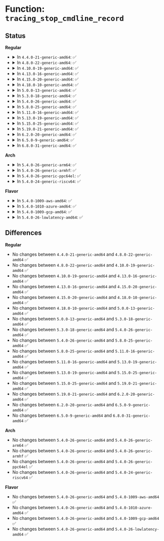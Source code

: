 # Function: <code>tracing_stop_cmdline_record</code>

## Status
<b>Regular</b>
<ul>
<li>
<details>
<summary>In <code>4.4.0-21-generic-amd64</code>: ✅</summary>

```c
void tracing_stop_cmdline_record()
```

```json
{
  "name": "tracing_stop_cmdline_record",
  "collision_type": "Unique Global",
  "inline_type": "No",
  "funcs": [
    {
      "addr": 18446744071580247840,
      "name": "tracing_stop_cmdline_record",
      "external": true,
      "loc": "kernel/trace/trace_sched_switch.c:99",
      "file": "kernel/trace/trace_sched_switch.c",
      "inline": "seen, unknown",
      "caller_inline": [],
      "caller_func": [
        "kernel/trace/trace.c:set_tracer_flag",
        "kernel/trace/trace_functions.c:function_trace_reset",
        "kernel/trace/trace_functions_graph.c:graph_trace_update_thresh",
        "kernel/trace/trace_events.c:__ftrace_event_enable_disable",
        "kernel/trace/trace_events.c:__ftrace_event_enable_disable",
        "kernel/trace/trace_events.c:trace_event_enable_cmd_record"
      ]
    }
  ],
  "symbols": [
    {
      "addr": 18446744071580247840,
      "name": "tracing_stop_cmdline_record",
      "section": ".text",
      "bind": "STB_GLOBAL",
      "size": 102
    }
  ]
}
```
</details>
</li>
<li>
<details>
<summary>In <code>4.8.0-22-generic-amd64</code>: ✅</summary>

```c
void tracing_stop_cmdline_record()
```

```json
{
  "name": "tracing_stop_cmdline_record",
  "collision_type": "Unique Global",
  "inline_type": "No",
  "funcs": [
    {
      "addr": 18446744071580290960,
      "name": "tracing_stop_cmdline_record",
      "external": true,
      "loc": "kernel/trace/trace_sched_switch.c:99",
      "file": "kernel/trace/trace_sched_switch.c",
      "inline": "seen, unknown",
      "caller_inline": [],
      "caller_func": [
        "kernel/trace/trace.c:set_tracer_flag",
        "kernel/trace/trace_functions.c:function_trace_reset",
        "kernel/trace/trace_functions_graph.c:graph_trace_update_thresh",
        "kernel/trace/trace_events.c:__ftrace_event_enable_disable",
        "kernel/trace/trace_events.c:__ftrace_event_enable_disable",
        "kernel/trace/trace_events.c:trace_event_enable_cmd_record"
      ]
    }
  ],
  "symbols": [
    {
      "addr": 18446744071580290960,
      "name": "tracing_stop_cmdline_record",
      "section": ".text",
      "bind": "STB_GLOBAL",
      "size": 102
    }
  ]
}
```
</details>
</li>
<li>
<details>
<summary>In <code>4.10.0-19-generic-amd64</code>: ✅</summary>

```c
void tracing_stop_cmdline_record()
```

```json
{
  "name": "tracing_stop_cmdline_record",
  "collision_type": "Unique Global",
  "inline_type": "No",
  "funcs": [
    {
      "addr": 18446744071580334576,
      "name": "tracing_stop_cmdline_record",
      "external": true,
      "loc": "kernel/trace/trace_sched_switch.c:99",
      "file": "kernel/trace/trace_sched_switch.c",
      "inline": "seen, unknown",
      "caller_inline": [],
      "caller_func": [
        "kernel/trace/trace.c:set_tracer_flag",
        "kernel/trace/trace_functions.c:function_trace_reset",
        "kernel/trace/trace_functions_graph.c:graph_trace_update_thresh",
        "kernel/trace/trace_events.c:__ftrace_event_enable_disable",
        "kernel/trace/trace_events.c:__ftrace_event_enable_disable",
        "kernel/trace/trace_events.c:trace_event_enable_cmd_record"
      ]
    }
  ],
  "symbols": [
    {
      "addr": 18446744071580334576,
      "name": "tracing_stop_cmdline_record",
      "section": ".text",
      "bind": "STB_GLOBAL",
      "size": 102
    }
  ]
}
```
</details>
</li>
<li>
<details>
<summary>In <code>4.13.0-16-generic-amd64</code>: ✅</summary>

```c
void tracing_stop_cmdline_record()
```

```json
{
  "name": "tracing_stop_cmdline_record",
  "collision_type": "Unique Global",
  "inline_type": "No",
  "funcs": [
    {
      "addr": 18446744071580347136,
      "name": "tracing_stop_cmdline_record",
      "external": true,
      "loc": "kernel/trace/trace_sched_switch.c:133",
      "file": "kernel/trace/trace_sched_switch.c",
      "inline": "seen, unknown",
      "caller_inline": [],
      "caller_func": [
        "kernel/trace/trace.c:set_tracer_flag",
        "kernel/trace/trace_functions.c:function_trace_reset",
        "kernel/trace/trace_functions_graph.c:graph_trace_update_thresh",
        "kernel/trace/trace_events.c:__ftrace_event_enable_disable",
        "kernel/trace/trace_events.c:__ftrace_event_enable_disable",
        "kernel/trace/trace_events.c:trace_event_enable_cmd_record"
      ]
    }
  ],
  "symbols": [
    {
      "addr": 18446744071580347136,
      "name": "tracing_stop_cmdline_record",
      "section": ".text",
      "bind": "STB_GLOBAL",
      "size": 68
    }
  ]
}
```
</details>
</li>
<li>
<details>
<summary>In <code>4.15.0-20-generic-amd64</code>: ✅</summary>

```c
void tracing_stop_cmdline_record()
```

```json
{
  "name": "tracing_stop_cmdline_record",
  "collision_type": "Unique Global",
  "inline_type": "No",
  "funcs": [
    {
      "addr": 18446744071580400624,
      "name": "tracing_stop_cmdline_record",
      "external": true,
      "loc": "kernel/trace/trace_sched_switch.c:134",
      "file": "kernel/trace/trace_sched_switch.c",
      "inline": "seen, unknown",
      "caller_inline": [],
      "caller_func": [
        "kernel/trace/trace.c:set_tracer_flag",
        "kernel/trace/trace_functions.c:function_trace_reset",
        "kernel/trace/trace_functions_graph.c:graph_trace_update_thresh",
        "kernel/trace/trace_events.c:__ftrace_event_enable_disable",
        "kernel/trace/trace_events.c:__ftrace_event_enable_disable",
        "kernel/trace/trace_events.c:trace_event_enable_cmd_record"
      ]
    }
  ],
  "symbols": [
    {
      "addr": 18446744071580400624,
      "name": "tracing_stop_cmdline_record",
      "section": ".text",
      "bind": "STB_GLOBAL",
      "size": 68
    }
  ]
}
```
</details>
</li>
<li>
<details>
<summary>In <code>4.18.0-10-generic-amd64</code>: ✅</summary>

```c
void tracing_stop_cmdline_record()
```

```json
{
  "name": "tracing_stop_cmdline_record",
  "collision_type": "Unique Global",
  "inline_type": "No",
  "funcs": [
    {
      "addr": 18446744071580462304,
      "name": "tracing_stop_cmdline_record",
      "external": true,
      "loc": "kernel/trace/trace_sched_switch.c:134",
      "file": "kernel/trace/trace_sched_switch.c",
      "inline": "seen, unknown",
      "caller_inline": [],
      "caller_func": [
        "kernel/trace/trace.c:set_tracer_flag",
        "kernel/trace/trace_functions.c:function_trace_reset",
        "kernel/trace/trace_functions_graph.c:graph_trace_update_thresh",
        "kernel/trace/trace_events.c:__ftrace_event_enable_disable",
        "kernel/trace/trace_events.c:__ftrace_event_enable_disable",
        "kernel/trace/trace_events.c:trace_event_enable_cmd_record"
      ]
    }
  ],
  "symbols": [
    {
      "addr": 18446744071580462304,
      "name": "tracing_stop_cmdline_record",
      "section": ".text",
      "bind": "STB_GLOBAL",
      "size": 72
    }
  ]
}
```
</details>
</li>
<li>
<details>
<summary>In <code>5.0.0-13-generic-amd64</code>: ✅</summary>

```c
void tracing_stop_cmdline_record()
```

```json
{
  "name": "tracing_stop_cmdline_record",
  "collision_type": "Unique Global",
  "inline_type": "No",
  "funcs": [
    {
      "addr": 18446744071580517952,
      "name": "tracing_stop_cmdline_record",
      "external": true,
      "loc": "kernel/trace/trace_sched_switch.c:134",
      "file": "kernel/trace/trace_sched_switch.c",
      "inline": "seen, unknown",
      "caller_inline": [],
      "caller_func": [
        "kernel/trace/trace.c:set_tracer_flag",
        "kernel/trace/trace_functions.c:function_trace_reset",
        "kernel/trace/trace_functions_graph.c:graph_trace_reset",
        "kernel/trace/trace_events.c:__ftrace_event_enable_disable",
        "kernel/trace/trace_events.c:__ftrace_event_enable_disable",
        "kernel/trace/trace_events.c:trace_event_enable_cmd_record"
      ]
    }
  ],
  "symbols": [
    {
      "addr": 18446744071580517952,
      "name": "tracing_stop_cmdline_record",
      "section": ".text",
      "bind": "STB_GLOBAL",
      "size": 72
    }
  ]
}
```
</details>
</li>
<li>
<details>
<summary>In <code>5.3.0-18-generic-amd64</code>: ✅</summary>

```c
void tracing_stop_cmdline_record()
```

```json
{
  "name": "tracing_stop_cmdline_record",
  "collision_type": "Unique Global",
  "inline_type": "No",
  "funcs": [
    {
      "addr": 18446744071580574160,
      "name": "tracing_stop_cmdline_record",
      "external": true,
      "loc": "kernel/trace/trace_sched_switch.c:134",
      "file": "kernel/trace/trace_sched_switch.c",
      "inline": "seen, unknown",
      "caller_inline": [],
      "caller_func": [
        "kernel/trace/trace.c:set_tracer_flag",
        "kernel/trace/trace_functions.c:function_trace_reset",
        "kernel/trace/trace_functions_graph.c:graph_trace_reset",
        "kernel/trace/trace_events.c:__ftrace_event_enable_disable",
        "kernel/trace/trace_events.c:__ftrace_event_enable_disable",
        "kernel/trace/trace_events.c:trace_event_enable_cmd_record"
      ]
    }
  ],
  "symbols": [
    {
      "addr": 18446744071580574160,
      "name": "tracing_stop_cmdline_record",
      "section": ".text",
      "bind": "STB_GLOBAL",
      "size": 72
    }
  ]
}
```
</details>
</li>
<li>
<details>
<summary>In <code>5.4.0-26-generic-amd64</code>: ✅</summary>

```c
void tracing_stop_cmdline_record()
```

```json
{
  "name": "tracing_stop_cmdline_record",
  "collision_type": "Unique Global",
  "inline_type": "No",
  "funcs": [
    {
      "addr": 18446744071580621248,
      "name": "tracing_stop_cmdline_record",
      "external": true,
      "loc": "kernel/trace/trace_sched_switch.c:136",
      "file": "kernel/trace/trace_sched_switch.c",
      "inline": "seen, unknown",
      "caller_inline": [],
      "caller_func": [
        "kernel/trace/trace.c:set_tracer_flag",
        "kernel/trace/trace_functions.c:function_trace_reset",
        "kernel/trace/trace_functions_graph.c:graph_trace_reset",
        "kernel/trace/trace_events.c:__ftrace_event_enable_disable",
        "kernel/trace/trace_events.c:__ftrace_event_enable_disable",
        "kernel/trace/trace_events.c:trace_event_enable_cmd_record"
      ]
    }
  ],
  "symbols": [
    {
      "addr": 18446744071580621248,
      "name": "tracing_stop_cmdline_record",
      "section": ".text",
      "bind": "STB_GLOBAL",
      "size": 72
    }
  ]
}
```
</details>
</li>
<li>
<details>
<summary>In <code>5.8.0-25-generic-amd64</code>: ✅</summary>

```c
void tracing_stop_cmdline_record()
```

```json
{
  "name": "tracing_stop_cmdline_record",
  "collision_type": "Unique Global",
  "inline_type": "No",
  "funcs": [
    {
      "addr": 18446744071580720176,
      "name": "tracing_stop_cmdline_record",
      "external": true,
      "loc": "kernel/trace/trace_sched_switch.c:136",
      "file": "kernel/trace/trace_sched_switch.c",
      "inline": "seen, unknown",
      "caller_inline": [],
      "caller_func": [
        "kernel/trace/trace.c:set_tracer_flag",
        "kernel/trace/trace_functions.c:function_trace_reset",
        "kernel/trace/trace_functions_graph.c:graph_trace_update_thresh",
        "kernel/trace/trace_events.c:__ftrace_event_enable_disable",
        "kernel/trace/trace_events.c:__ftrace_event_enable_disable",
        "kernel/trace/trace_events.c:trace_event_enable_cmd_record"
      ]
    }
  ],
  "symbols": [
    {
      "addr": 18446744071580720176,
      "name": "tracing_stop_cmdline_record",
      "section": ".text",
      "bind": "STB_GLOBAL",
      "size": 130
    }
  ]
}
```
</details>
</li>
<li>
<details>
<summary>In <code>5.11.0-16-generic-amd64</code>: ✅</summary>

```c
void tracing_stop_cmdline_record()
```

```json
{
  "name": "tracing_stop_cmdline_record",
  "collision_type": "Unique Global",
  "inline_type": "No",
  "funcs": [
    {
      "addr": 18446744071580709616,
      "name": "tracing_stop_cmdline_record",
      "external": true,
      "loc": "kernel/trace/trace_sched_switch.c:136",
      "file": "kernel/trace/trace_sched_switch.c",
      "inline": "seen, unknown",
      "caller_inline": [],
      "caller_func": [
        "kernel/trace/trace.c:set_tracer_flag",
        "kernel/trace/trace_functions.c:function_trace_reset",
        "kernel/trace/trace_functions_graph.c:graph_trace_update_thresh",
        "kernel/trace/trace_events.c:__ftrace_event_enable_disable",
        "kernel/trace/trace_events.c:__ftrace_event_enable_disable",
        "kernel/trace/trace_events.c:trace_event_enable_cmd_record"
      ]
    }
  ],
  "symbols": [
    {
      "addr": 18446744071580709616,
      "name": "tracing_stop_cmdline_record",
      "section": ".text",
      "bind": "STB_GLOBAL",
      "size": 130
    }
  ]
}
```
</details>
</li>
<li>
<details>
<summary>In <code>5.13.0-19-generic-amd64</code>: ✅</summary>

```c
void tracing_stop_cmdline_record()
```

```json
{
  "name": "tracing_stop_cmdline_record",
  "collision_type": "Unique Global",
  "inline_type": "No",
  "funcs": [
    {
      "addr": 18446744071580714000,
      "name": "tracing_stop_cmdline_record",
      "external": true,
      "loc": "kernel/trace/trace_sched_switch.c:136",
      "file": "kernel/trace/trace_sched_switch.c",
      "inline": "seen, unknown",
      "caller_inline": [],
      "caller_func": [
        "kernel/trace/trace.c:set_tracer_flag",
        "kernel/trace/trace_functions.c:function_trace_reset",
        "kernel/trace/trace_functions_graph.c:graph_trace_update_thresh",
        "kernel/trace/trace_events.c:__ftrace_event_enable_disable",
        "kernel/trace/trace_events.c:__ftrace_event_enable_disable",
        "kernel/trace/trace_events.c:trace_event_enable_cmd_record"
      ]
    }
  ],
  "symbols": [
    {
      "addr": 18446744071580714000,
      "name": "tracing_stop_cmdline_record",
      "section": ".text",
      "bind": "STB_GLOBAL",
      "size": 130
    }
  ]
}
```
</details>
</li>
<li>
<details>
<summary>In <code>5.15.0-25-generic-amd64</code>: ✅</summary>

```c
void tracing_stop_cmdline_record()
```

```json
{
  "name": "tracing_stop_cmdline_record",
  "collision_type": "Unique Global",
  "inline_type": "No",
  "funcs": [
    {
      "addr": 18446744071580892640,
      "name": "tracing_stop_cmdline_record",
      "external": true,
      "loc": "kernel/trace/trace_sched_switch.c:136",
      "file": "kernel/trace/trace_sched_switch.c",
      "inline": "seen, unknown",
      "caller_inline": [],
      "caller_func": [
        "kernel/trace/trace.c:set_tracer_flag",
        "kernel/trace/trace_functions.c:function_trace_reset",
        "kernel/trace/trace_functions_graph.c:graph_trace_update_thresh",
        "kernel/trace/trace_events.c:__ftrace_event_enable_disable",
        "kernel/trace/trace_events.c:__ftrace_event_enable_disable",
        "kernel/trace/trace_events.c:trace_event_enable_cmd_record"
      ]
    }
  ],
  "symbols": [
    {
      "addr": 18446744071580892640,
      "name": "tracing_stop_cmdline_record",
      "section": ".text",
      "bind": "STB_GLOBAL",
      "size": 130
    }
  ]
}
```
</details>
</li>
<li>
<details>
<summary>In <code>5.19.0-21-generic-amd64</code>: ✅</summary>

```c
void tracing_stop_cmdline_record()
```

```json
{
  "name": "tracing_stop_cmdline_record",
  "collision_type": "Unique Global",
  "inline_type": "No",
  "funcs": [
    {
      "addr": 18446744071581128096,
      "name": "tracing_stop_cmdline_record",
      "external": true,
      "loc": "kernel/trace/trace_sched_switch.c:137",
      "file": "kernel/trace/trace_sched_switch.c",
      "inline": "seen, unknown",
      "caller_inline": [],
      "caller_func": [
        "kernel/trace/trace.c:set_tracer_flag",
        "kernel/trace/trace_functions.c:function_trace_reset",
        "kernel/trace/trace_functions_graph.c:graph_trace_update_thresh",
        "kernel/trace/trace_events.c:__ftrace_event_enable_disable",
        "kernel/trace/trace_events.c:__ftrace_event_enable_disable",
        "kernel/trace/trace_events.c:trace_event_enable_cmd_record"
      ]
    }
  ],
  "symbols": [
    {
      "addr": 18446744071581128096,
      "name": "tracing_stop_cmdline_record",
      "section": ".text",
      "bind": "STB_GLOBAL",
      "size": 154
    }
  ]
}
```
</details>
</li>
<li>
<details>
<summary>In <code>6.2.0-20-generic-amd64</code>: ✅</summary>

```c
void tracing_stop_cmdline_record()
```

```json
{
  "name": "tracing_stop_cmdline_record",
  "collision_type": "Unique Global",
  "inline_type": "No",
  "funcs": [
    {
      "addr": 18446744071581438736,
      "name": "tracing_stop_cmdline_record",
      "external": true,
      "loc": "kernel/trace/trace_sched_switch.c:137",
      "file": "kernel/trace/trace_sched_switch.c",
      "inline": "seen, unknown",
      "caller_inline": [],
      "caller_func": [
        "kernel/trace/trace.c:set_tracer_flag",
        "kernel/trace/trace_functions.c:function_trace_reset",
        "kernel/trace/trace_functions_graph.c:graph_trace_update_thresh",
        "kernel/trace/trace_events.c:__ftrace_event_enable_disable",
        "kernel/trace/trace_events.c:__ftrace_event_enable_disable",
        "kernel/trace/trace_events.c:trace_event_enable_cmd_record"
      ]
    }
  ],
  "symbols": [
    {
      "addr": 18446744071581438736,
      "name": "tracing_stop_cmdline_record",
      "section": ".text",
      "bind": "STB_GLOBAL",
      "size": 154
    }
  ]
}
```
</details>
</li>
<li>
<details>
<summary>In <code>6.5.0-9-generic-amd64</code>: ✅</summary>

```c
void tracing_stop_cmdline_record()
```

```json
{
  "name": "tracing_stop_cmdline_record",
  "collision_type": "Unique Global",
  "inline_type": "No",
  "funcs": [
    {
      "addr": 18446744071581535568,
      "name": "tracing_stop_cmdline_record",
      "external": true,
      "loc": "kernel/trace/trace_sched_switch.c:137",
      "file": "kernel/trace/trace_sched_switch.c",
      "inline": "seen, unknown",
      "caller_inline": [],
      "caller_func": [
        "kernel/trace/trace.c:set_tracer_flag",
        "kernel/trace/trace_functions.c:function_trace_reset",
        "kernel/trace/trace_functions_graph.c:graph_trace_update_thresh",
        "kernel/trace/trace_events.c:__ftrace_event_enable_disable",
        "kernel/trace/trace_events.c:__ftrace_event_enable_disable",
        "kernel/trace/trace_events.c:trace_event_enable_cmd_record"
      ]
    }
  ],
  "symbols": [
    {
      "addr": 18446744071581535568,
      "name": "tracing_stop_cmdline_record",
      "section": ".text",
      "bind": "STB_GLOBAL",
      "size": 154
    }
  ]
}
```
</details>
</li>
<li>
<details>
<summary>In <code>6.8.0-31-generic-amd64</code>: ✅</summary>

```c
void tracing_stop_cmdline_record()
```

```json
{
  "name": "tracing_stop_cmdline_record",
  "collision_type": "Unique Global",
  "inline_type": "No",
  "funcs": [
    {
      "addr": 18446744071581647712,
      "name": "tracing_stop_cmdline_record",
      "external": true,
      "loc": "kernel/trace/trace_sched_switch.c:137",
      "file": "kernel/trace/trace_sched_switch.c",
      "inline": "seen, unknown",
      "caller_inline": [],
      "caller_func": [
        "kernel/trace/trace.c:set_tracer_flag",
        "kernel/trace/trace_functions.c:function_trace_reset",
        "kernel/trace/trace_functions_graph.c:graph_trace_update_thresh",
        "kernel/trace/trace_events.c:__ftrace_event_enable_disable",
        "kernel/trace/trace_events.c:__ftrace_event_enable_disable",
        "kernel/trace/trace_events.c:trace_event_enable_cmd_record"
      ]
    }
  ],
  "symbols": [
    {
      "addr": 18446744071581647712,
      "name": "tracing_stop_cmdline_record",
      "section": ".text",
      "bind": "STB_GLOBAL",
      "size": 154
    }
  ]
}
```
</details>
</li>
</ul>
<b>Arch</b>
<ul>
<li>
<details>
<summary>In <code>5.4.0-26-generic-arm64</code>: ✅</summary>

```c
void tracing_stop_cmdline_record()
```

```json
{
  "name": "tracing_stop_cmdline_record",
  "collision_type": "Unique Global",
  "inline_type": "No",
  "funcs": [
    {
      "addr": 18446603336491923392,
      "name": "tracing_stop_cmdline_record",
      "external": true,
      "loc": "kernel/trace/trace_sched_switch.c:136",
      "file": "kernel/trace/trace_sched_switch.c",
      "inline": "seen, unknown",
      "caller_inline": [],
      "caller_func": [
        "kernel/trace/trace.c:set_tracer_flag",
        "kernel/trace/trace_functions.c:function_trace_reset",
        "kernel/trace/trace_functions_graph.c:graph_trace_reset",
        "kernel/trace/trace_events.c:__ftrace_event_enable_disable",
        "kernel/trace/trace_events.c:__ftrace_event_enable_disable",
        "kernel/trace/trace_events.c:trace_event_enable_cmd_record"
      ]
    }
  ],
  "symbols": [
    {
      "addr": 18446603336491923392,
      "name": "tracing_stop_cmdline_record",
      "section": ".text",
      "bind": "STB_GLOBAL",
      "size": 104
    }
  ]
}
```
</details>
</li>
<li>
<details>
<summary>In <code>5.4.0-26-generic-armhf</code>: ✅</summary>

```c
void tracing_stop_cmdline_record()
```

```json
{
  "name": "tracing_stop_cmdline_record",
  "collision_type": "Unique Global",
  "inline_type": "No",
  "funcs": [
    {
      "addr": 3225859160,
      "name": "tracing_stop_cmdline_record",
      "external": true,
      "loc": "kernel/trace/trace_sched_switch.c:136",
      "file": "kernel/trace/trace_sched_switch.c",
      "inline": "seen, unknown",
      "caller_inline": [],
      "caller_func": [
        "kernel/trace/trace.c:set_tracer_flag",
        "kernel/trace/trace_functions.c:function_trace_reset",
        "kernel/trace/trace_functions_graph.c:graph_trace_reset",
        "kernel/trace/trace_events.c:__ftrace_event_enable_disable",
        "kernel/trace/trace_events.c:__ftrace_event_enable_disable",
        "kernel/trace/trace_events.c:trace_event_enable_cmd_record"
      ]
    }
  ],
  "symbols": [
    {
      "addr": 3225859160,
      "name": "tracing_stop_cmdline_record",
      "section": ".text",
      "bind": "STB_GLOBAL",
      "size": 80
    }
  ]
}
```
</details>
</li>
<li>
<details>
<summary>In <code>5.4.0-26-generic-ppc64el</code>: ✅</summary>

```c
void tracing_stop_cmdline_record()
```

```json
{
  "name": "tracing_stop_cmdline_record",
  "collision_type": "Unique Global",
  "inline_type": "No",
  "funcs": [
    {
      "addr": 13835058055285019136,
      "name": "tracing_stop_cmdline_record",
      "external": true,
      "loc": "kernel/trace/trace_sched_switch.c:136",
      "file": "kernel/trace/trace_sched_switch.c",
      "inline": "seen, unknown",
      "caller_inline": [],
      "caller_func": [
        "kernel/trace/trace.c:set_tracer_flag",
        "kernel/trace/trace_functions.c:function_trace_reset",
        "kernel/trace/trace_functions_graph.c:graph_trace_reset",
        "kernel/trace/trace_events.c:__ftrace_event_enable_disable",
        "kernel/trace/trace_events.c:__ftrace_event_enable_disable",
        "kernel/trace/trace_events.c:trace_event_enable_cmd_record"
      ]
    }
  ],
  "symbols": [
    {
      "addr": 13835058055285019136,
      "name": "tracing_stop_cmdline_record",
      "section": ".text",
      "bind": "STB_GLOBAL",
      "size": 144
    }
  ]
}
```
</details>
</li>
<li>
<details>
<summary>In <code>5.4.0-24-generic-riscv64</code>: ✅</summary>

```c
void tracing_stop_cmdline_record()
```

```json
{
  "name": "tracing_stop_cmdline_record",
  "collision_type": "Unique Global",
  "inline_type": "No",
  "funcs": [
    {
      "addr": 18446743936272201732,
      "name": "tracing_stop_cmdline_record",
      "external": true,
      "loc": "kernel/trace/trace_sched_switch.c:136",
      "file": "kernel/trace/trace_sched_switch.c",
      "inline": "seen, unknown",
      "caller_inline": [],
      "caller_func": [
        "kernel/trace/trace.c:set_tracer_flag",
        "kernel/trace/trace_functions.c:function_trace_reset",
        "kernel/trace/trace_functions_graph.c:graph_trace_reset",
        "kernel/trace/trace_events.c:__ftrace_event_enable_disable",
        "kernel/trace/trace_events.c:__ftrace_event_enable_disable",
        "kernel/trace/trace_events.c:trace_event_enable_cmd_record"
      ]
    }
  ],
  "symbols": [
    {
      "addr": 18446743936272201732,
      "name": "tracing_stop_cmdline_record",
      "section": ".text",
      "bind": "STB_GLOBAL",
      "size": 108
    }
  ]
}
```
</details>
</li>
</ul>
<b>Flavor</b>
<ul>
<li>
<details>
<summary>In <code>5.4.0-1009-aws-amd64</code>: ✅</summary>

```c
void tracing_stop_cmdline_record()
```

```json
{
  "name": "tracing_stop_cmdline_record",
  "collision_type": "Unique Global",
  "inline_type": "No",
  "funcs": [
    {
      "addr": 18446744071580590048,
      "name": "tracing_stop_cmdline_record",
      "external": true,
      "loc": "kernel/trace/trace_sched_switch.c:136",
      "file": "kernel/trace/trace_sched_switch.c",
      "inline": "seen, unknown",
      "caller_inline": [],
      "caller_func": [
        "kernel/trace/trace.c:set_tracer_flag",
        "kernel/trace/trace_functions.c:function_trace_reset",
        "kernel/trace/trace_functions_graph.c:graph_trace_reset",
        "kernel/trace/trace_events.c:__ftrace_event_enable_disable",
        "kernel/trace/trace_events.c:__ftrace_event_enable_disable",
        "kernel/trace/trace_events.c:trace_event_enable_cmd_record"
      ]
    }
  ],
  "symbols": [
    {
      "addr": 18446744071580590048,
      "name": "tracing_stop_cmdline_record",
      "section": ".text",
      "bind": "STB_GLOBAL",
      "size": 72
    }
  ]
}
```
</details>
</li>
<li>
<details>
<summary>In <code>5.4.0-1010-azure-amd64</code>: ✅</summary>

```c
void tracing_stop_cmdline_record()
```

```json
{
  "name": "tracing_stop_cmdline_record",
  "collision_type": "Unique Global",
  "inline_type": "No",
  "funcs": [
    {
      "addr": 18446744071580536672,
      "name": "tracing_stop_cmdline_record",
      "external": true,
      "loc": "kernel/trace/trace_sched_switch.c:136",
      "file": "kernel/trace/trace_sched_switch.c",
      "inline": "seen, unknown",
      "caller_inline": [],
      "caller_func": [
        "kernel/trace/trace.c:set_tracer_flag",
        "kernel/trace/trace_functions.c:function_trace_reset",
        "kernel/trace/trace_functions_graph.c:graph_trace_reset",
        "kernel/trace/trace_events.c:__ftrace_event_enable_disable",
        "kernel/trace/trace_events.c:__ftrace_event_enable_disable",
        "kernel/trace/trace_events.c:trace_event_enable_cmd_record"
      ]
    }
  ],
  "symbols": [
    {
      "addr": 18446744071580536672,
      "name": "tracing_stop_cmdline_record",
      "section": ".text",
      "bind": "STB_GLOBAL",
      "size": 72
    }
  ]
}
```
</details>
</li>
<li>
<details>
<summary>In <code>5.4.0-1009-gcp-amd64</code>: ✅</summary>

```c
void tracing_stop_cmdline_record()
```

```json
{
  "name": "tracing_stop_cmdline_record",
  "collision_type": "Unique Global",
  "inline_type": "No",
  "funcs": [
    {
      "addr": 18446744071580581296,
      "name": "tracing_stop_cmdline_record",
      "external": true,
      "loc": "kernel/trace/trace_sched_switch.c:136",
      "file": "kernel/trace/trace_sched_switch.c",
      "inline": "seen, unknown",
      "caller_inline": [],
      "caller_func": [
        "kernel/trace/trace.c:set_tracer_flag",
        "kernel/trace/trace_functions.c:function_trace_reset",
        "kernel/trace/trace_functions_graph.c:graph_trace_reset",
        "kernel/trace/trace_events.c:__ftrace_event_enable_disable",
        "kernel/trace/trace_events.c:__ftrace_event_enable_disable",
        "kernel/trace/trace_events.c:trace_event_enable_cmd_record"
      ]
    }
  ],
  "symbols": [
    {
      "addr": 18446744071580581296,
      "name": "tracing_stop_cmdline_record",
      "section": ".text",
      "bind": "STB_GLOBAL",
      "size": 72
    }
  ]
}
```
</details>
</li>
<li>
<details>
<summary>In <code>5.4.0-26-lowlatency-amd64</code>: ✅</summary>

```c
void tracing_stop_cmdline_record()
```

```json
{
  "name": "tracing_stop_cmdline_record",
  "collision_type": "Unique Global",
  "inline_type": "No",
  "funcs": [
    {
      "addr": 18446744071580638032,
      "name": "tracing_stop_cmdline_record",
      "external": true,
      "loc": "kernel/trace/trace_sched_switch.c:136",
      "file": "kernel/trace/trace_sched_switch.c",
      "inline": "seen, unknown",
      "caller_inline": [],
      "caller_func": [
        "kernel/trace/trace.c:set_tracer_flag",
        "kernel/trace/trace_functions.c:function_trace_reset",
        "kernel/trace/trace_functions_graph.c:graph_trace_reset",
        "kernel/trace/trace_events.c:__ftrace_event_enable_disable",
        "kernel/trace/trace_events.c:__ftrace_event_enable_disable",
        "kernel/trace/trace_events.c:trace_event_enable_cmd_record"
      ]
    }
  ],
  "symbols": [
    {
      "addr": 18446744071580638032,
      "name": "tracing_stop_cmdline_record",
      "section": ".text",
      "bind": "STB_GLOBAL",
      "size": 72
    }
  ]
}
```
</details>
</li>
</ul>

## Differences
<b>Regular</b>
<ul>
<li>
No changes between <code>4.4.0-21-generic-amd64</code> and <code>4.8.0-22-generic-amd64</code> ✅
</li>
<li>
No changes between <code>4.8.0-22-generic-amd64</code> and <code>4.10.0-19-generic-amd64</code> ✅
</li>
<li>
No changes between <code>4.10.0-19-generic-amd64</code> and <code>4.13.0-16-generic-amd64</code> ✅
</li>
<li>
No changes between <code>4.13.0-16-generic-amd64</code> and <code>4.15.0-20-generic-amd64</code> ✅
</li>
<li>
No changes between <code>4.15.0-20-generic-amd64</code> and <code>4.18.0-10-generic-amd64</code> ✅
</li>
<li>
No changes between <code>4.18.0-10-generic-amd64</code> and <code>5.0.0-13-generic-amd64</code> ✅
</li>
<li>
No changes between <code>5.0.0-13-generic-amd64</code> and <code>5.3.0-18-generic-amd64</code> ✅
</li>
<li>
No changes between <code>5.3.0-18-generic-amd64</code> and <code>5.4.0-26-generic-amd64</code> ✅
</li>
<li>
No changes between <code>5.4.0-26-generic-amd64</code> and <code>5.8.0-25-generic-amd64</code> ✅
</li>
<li>
No changes between <code>5.8.0-25-generic-amd64</code> and <code>5.11.0-16-generic-amd64</code> ✅
</li>
<li>
No changes between <code>5.11.0-16-generic-amd64</code> and <code>5.13.0-19-generic-amd64</code> ✅
</li>
<li>
No changes between <code>5.13.0-19-generic-amd64</code> and <code>5.15.0-25-generic-amd64</code> ✅
</li>
<li>
No changes between <code>5.15.0-25-generic-amd64</code> and <code>5.19.0-21-generic-amd64</code> ✅
</li>
<li>
No changes between <code>5.19.0-21-generic-amd64</code> and <code>6.2.0-20-generic-amd64</code> ✅
</li>
<li>
No changes between <code>6.2.0-20-generic-amd64</code> and <code>6.5.0-9-generic-amd64</code> ✅
</li>
<li>
No changes between <code>6.5.0-9-generic-amd64</code> and <code>6.8.0-31-generic-amd64</code> ✅
</li>
</ul>
<b>Arch</b>
<ul>
<li>
No changes between <code>5.4.0-26-generic-amd64</code> and <code>5.4.0-26-generic-arm64</code> ✅
</li>
<li>
No changes between <code>5.4.0-26-generic-amd64</code> and <code>5.4.0-26-generic-armhf</code> ✅
</li>
<li>
No changes between <code>5.4.0-26-generic-amd64</code> and <code>5.4.0-26-generic-ppc64el</code> ✅
</li>
<li>
No changes between <code>5.4.0-26-generic-amd64</code> and <code>5.4.0-24-generic-riscv64</code> ✅
</li>
</ul>
<b>Flavor</b>
<ul>
<li>
No changes between <code>5.4.0-26-generic-amd64</code> and <code>5.4.0-1009-aws-amd64</code> ✅
</li>
<li>
No changes between <code>5.4.0-26-generic-amd64</code> and <code>5.4.0-1010-azure-amd64</code> ✅
</li>
<li>
No changes between <code>5.4.0-26-generic-amd64</code> and <code>5.4.0-1009-gcp-amd64</code> ✅
</li>
<li>
No changes between <code>5.4.0-26-generic-amd64</code> and <code>5.4.0-26-lowlatency-amd64</code> ✅
</li>
</ul>
